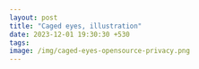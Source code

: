 ```yaml
---
layout: post
title: "Caged eyes, illustration"
date: 2023-12-01 19:30:30 +530
tags:
image: /img/caged-eyes-opensource-privacy.png
---
```

<p></p>
